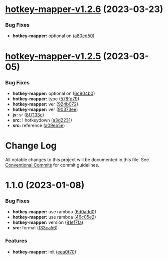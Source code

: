 # [hotkey-mapper-v1.2.6](https://github.com/snomiao/js/compare/hotkey-mapper-v1.2.5...hotkey-mapper-v1.2.6) (2023-03-23)


### Bug Fixes

* **hotkey-mapper:** optional on ([a80ed50](https://github.com/snomiao/js/commit/a80ed504f28956ea47713cca8d5e2f08f0c9c3d4))

# [hotkey-mapper-v1.2.5](https://github.com/snomiao/js/compare/hotkey-mapper-v1.2.4...hotkey-mapper-v1.2.5) (2023-03-05)


### Bug Fixes

* **hotkey-mapper:** optional on ([6c904b0](https://github.com/snomiao/js/commit/6c904b047747d37d3cb10af322d1f3db3675aa5b))
* **hotkey-mapper:** type ([578fd79](https://github.com/snomiao/js/commit/578fd790fae3140404f3ee2af4f7016ec6ad6a9c))
* **hotkey-mapper:** ver ([924b072](https://github.com/snomiao/js/commit/924b072695e1adae5c732f2bfd837a2d735f9da0))
* **hotkey-mapper:** ver ([90373ee](https://github.com/snomiao/js/commit/90373ee0e7c4b4a1c8130f6147aa5b949e144702))
* **js:** sr ([8f7133c](https://github.com/snomiao/js/commit/8f7133c789ef73df70385f2131701da6a2aed22c))
* **src:** ! hotkeydown ([a3d2231](https://github.com/snomiao/js/commit/a3d22310c9c8938531a339bb2ae2d31ac0f81e6c))
* **src:** reference ([a09eb5e](https://github.com/snomiao/js/commit/a09eb5eb4963b01a20046d54f696c33dad6f7b41))

# Change Log

All notable changes to this project will be documented in this file.
See [Conventional Commits](https://conventionalcommits.org) for commit guidelines.

# 1.1.0 (2023-01-08)

### Bug Fixes

- **hotkey-mapper:** use rambda ([6d0add0](https://github.com/snomiao/js/commit/6d0add002810aa4f4a21d6f9e225b622dce70ad8))
- **hotkey-mapper:** use rambda ([46c05e2](https://github.com/snomiao/js/commit/46c05e27e347adadb121046e2c368043d4c88a4c))
- **hotkey-mapper:** version ([81ef7fa](https://github.com/snomiao/js/commit/81ef7fa423995a8e8c3edf6d46f2d84d0a4bfba2))
- **src:** format ([f33ca56](https://github.com/snomiao/js/commit/f33ca5678e4a36ac8dc2f6463365022a670da867))

### Features

- **hotkey-mapper:** init ([eea0f70](https://github.com/snomiao/js/commit/eea0f702d53e947cd9cf95c6d404ab1a5fe8c2c8))
